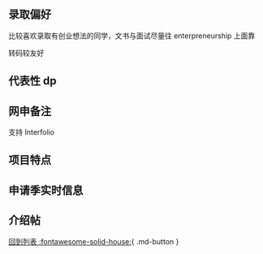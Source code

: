 ## 录取偏好

比较喜欢录取有创业想法的同学，文书与面试尽量往 enterpreneurship 上面靠

转码较友好

## 代表性 dp

## 网申备注

支持 Interfolio

## 项目特点

## 申请季实时信息

## 介绍帖

[回到列表 :fontawesome-solid-house:](grade.md){ .md-button }
